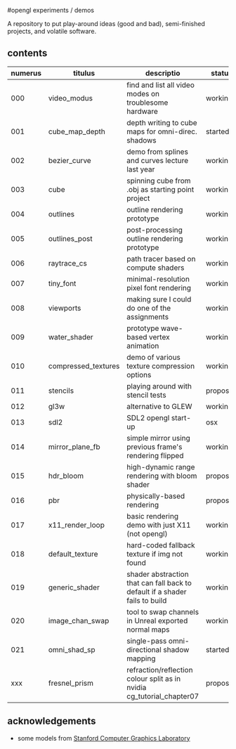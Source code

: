 #opengl experiments / demos

A repository to put play-around ideas (good and bad), semi-finished projects,
and volatile software.

## contents

| numerus | titulus             | descriptio                                            | status      |
|---------|---------------------|-------------------------------------------------------|-------------|
| 000     | video_modus         | find and list all video modes on troublesome hardware | working     |
| 001     | cube_map_depth      | depth writing to cube maps for omni-direc. shadows    | started...  |
| 002     | bezier_curve        | demo from splines and curves lecture last year        | working     |
| 003     | cube                | spinning cube from .obj as starting point project     | working     |
| 004     | outlines            | outline rendering prototype                           | working |
| 005     | outlines_post       | post-processing outline rendering prototype           | working |
| 006     | raytrace_cs         | path tracer based on compute shaders                  | working     |
| 007     | tiny_font           | minimal-resolution pixel font rendering               | working     |
| 008     | viewports           | making sure I could do one of the assignments         | working     |
| 009     | water_shader        | prototype wave-based vertex animation                 | working |
| 010     | compressed_textures | demo of various texture compression options           | working    |
| 011     | stencils | playing around with stencil tests           | proposed    |
| 012     | gl3w | alternative to GLEW           | working    |
| 013     | sdl2 | SDL2 opengl start-up | osx    |
| 014     | mirror_plane_fb | simple mirror using previous frame's rendering flipped | working    |
| 015     | hdr_bloom | high-dynamic range rendering with bloom shader | proposed    |
| 016     | pbr | physically-based rendering | proposed    |
| 017     | x11_render_loop | basic rendering demo with just X11 (not opengl) | working |
| 018     | default_texture | hard-coded fallback texture if img not found | working |
| 019     | generic_shader | shader abstraction that can fall back to default if a shader fails to build | working |
| 020     | image_chan_swap | tool to swap channels in Unreal exported normal maps | working |
| 021     | omni_shad_sp | single-pass omni-directional shadow mapping | started... |
| xxx     | fresnel_prism | refraction/reflection colour split as in nvidia cg_tutorial_chapter07 | proposed |

## acknowledgements

* some models from [Stanford Computer Graphics Laboratory](http://graphics.stanford.edu/data/3Dscanrep/)

